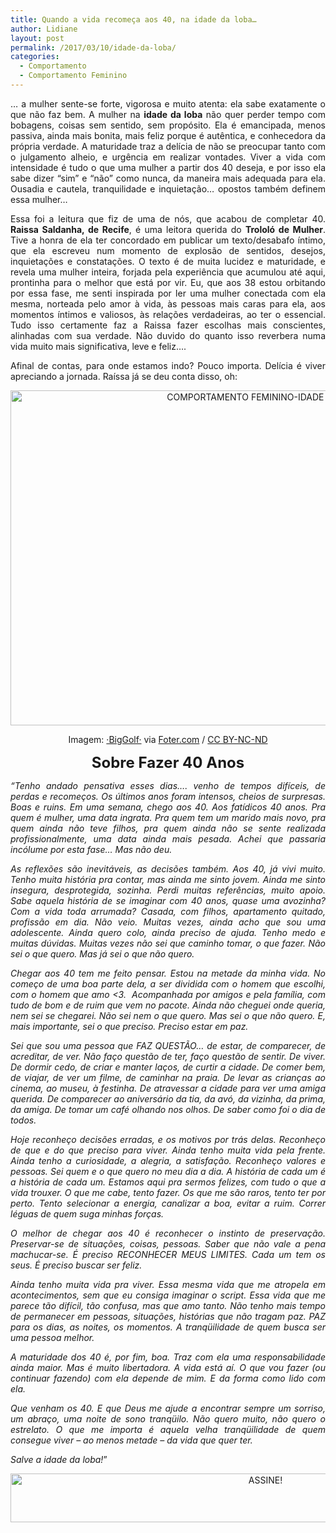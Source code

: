 ```yaml
---
title: Quando a vida recomeça aos 40, na idade da loba…
author: Lidiane
layout: post
permalink: /2017/03/10/idade-da-loba/
categories:
  - Comportamento
  - Comportamento Feminino
---
```

<p align="justify">
  … a mulher sente-se forte, vigorosa e muito atenta: ela sabe exatamente o que não faz bem. A mulher na <strong>idade da loba</strong> não quer perder tempo com bobagens, coisas sem sentido, sem propósito. Ela é emancipada, menos passiva, ainda mais bonita, mais feliz porque é autêntica, e conhecedora da própria verdade. A maturidade traz a delícia de não se preocupar tanto com o julgamento alheio, e urgência em realizar vontades. Viver a vida com intensidade é tudo o que uma mulher a partir dos 40 deseja, e por isso ela sabe dizer “sim” e “não” como nunca, da maneira mais adequada para ela. Ousadia e cautela, tranquilidade e inquietação… opostos também definem essa mulher…
</p>

<p align="justify">
  Essa foi a leitura que fiz de uma de nós, que acabou de completar 40. <strong>Raissa Saldanha, de Recife</strong>, é uma leitora querida do <strong>Trololó de Mulher</strong>. Tive a honra de ela ter concordado em publicar um texto/desabafo íntimo, que ela escreveu num momento de explosão de sentidos, desejos, inquietações e constatações. O texto é de muita lucidez e maturidade, e revela uma mulher inteira, forjada pela experiência que acumulou até aqui, prontinha para o melhor que está por vir. Eu, que aos 38 estou orbitando por essa fase, me senti inspirada por ler uma mulher conectada com ela mesma, norteada pelo amor à vida, às pessoas mais caras para ela, aos momentos íntimos e valiosos, às relações verdadeiras, ao ter o essencial. Tudo isso certamente faz a Raissa fazer escolhas mais conscientes, alinhadas com sua verdade. Não duvido do quanto isso reverbera numa vida muito mais significativa, leve e feliz&#8230;.
</p>

<p align="justify">
  Afinal de contas, para onde estamos indo? Pouco importa. Delícia é viver apreciando a jornada. Raíssa já se deu conta disso, oh:
</p>

<p align="center">
  <img class="alignnone size-full wp-image-13588" src="https://www.trololodemulher.com.br/2017/03/COMPORTAMENTO-FEMININO-IDADE-DA-LOBA.jpg" alt="COMPORTAMENTO FEMININO-IDADE DA LOBA" width="800" height="536" />
</p>

<p align="center">
  Imagem: <a href="https://www.flickr.com/photos/biggolf/2192225356/" target="_blank" rel="noopener noreferrer">·BigGolf·</a> via <a href="http://foter.com/re/6a88bd" target="_blank" rel="noopener noreferrer">Foter.com</a> / <a href="http://creativecommons.org/licenses/by-nc-nd/2.0/" target="_blank" rel="noopener noreferrer">CC BY-NC-ND</a>
</p>

<p align="center">
  <strong><span style="font-size: x-large;">Sobre Fazer 40 Anos</span></strong>
</p>

<p align="justify">
  <em>“Tenho andado pensativa esses dias&#8230;. venho de tempos difíceis, de perdas e recomeços. Os últimos anos foram intensos, cheios de surpresas. Boas e ruins. </em><em>Em uma semana, chego aos 40. Aos fatídicos 40 anos. Pra quem é mulher, uma data ingrata. Pra quem tem um marido mais novo, pra quem ainda não teve filhos, pra quem ainda não se sente realizada profissionalmente, uma data ainda mais pesada. Achei que passaria incólume por esta fase&#8230; Mas não deu.</em>
</p>

<p align="justify">
  <em>As reflexões são inevitáveis, as decisões também. Aos 40, já vivi muito. Tenho muita história pra contar, mas ainda me sinto jovem. Ainda me sinto insegura, desprotegida, sozinha. Perdi muitas referências, muito apoio. Sabe aquela história de se imaginar com 40 anos, quase uma avozinha? Com a vida toda arrumada? Casada, com filhos, apartamento quitado, profissão em dia. Não veio. Muitas vezes, ainda acho que sou uma adolescente. Ainda quero colo, ainda preciso de ajuda. Tenho medo e muitas dúvidas. Muitas vezes não sei que caminho tomar, o que fazer. Não sei o que quero. Mas já sei o que não quero.</em>
</p>

<p align="justify">
  <em>Chegar aos 40 tem me feito pensar. Estou na metade da minha vida. No começo de uma boa parte dela, a ser dividida com o homem que escolhi, com o homem que amo <3.  Acompanhada por amigos e pela família, com tudo de bom e de ruim que vem no pacote. Ainda não cheguei onde queria, nem sei se chegarei. Não sei nem o que quero. Mas sei o que não quero. E, mais importante, sei o que preciso. Preciso estar em paz. </em>
</p>

<p align="justify">
  <em>Sei que sou uma pessoa que FAZ QUESTÃO… de estar, de comparecer, de acreditar, de ver. Não faço questão de ter, faço questão de sentir. De viver. De dormir cedo, de criar e manter laços, de curtir a cidade. De comer bem, de viajar, de ver um filme, de caminhar na praia. De levar as crianças ao cinema, ao museu, à festinha. De atravessar a cidade para ver uma amiga querida. De comparecer ao aniversário da tia, da avó, da vizinha, da prima, da amiga. De tomar um café olhando nos olhos. De saber como foi o dia de todos.</em>
</p>

<p align="justify">
  <em>Hoje reconheço decisões erradas, e os motivos por trás delas. Reconheço de que e do que preciso para viver. Ainda tenho muita vida pela frente. Ainda tenho a curiosidade, a alegria, a satisfação. Reconheço valores e pessoas. Sei quem e o que quero no meu dia a dia. A história de cada um é a história de cada um. Estamos aqui pra sermos felizes, com tudo o que a vida trouxer. O que me cabe, tento fazer. Os que me são raros, tento ter por perto. Tento selecionar a energia, canalizar a boa, evitar a ruim. Correr léguas de quem suga minhas forças.</em>
</p>

<p align="justify">
  <em>O melhor de chegar aos 40 é reconhecer o instinto de preservação. Preservar-se de situações, coisas, pessoas. Saber que não vale a pena machucar-se. É preciso RECONHECER MEUS LIMITES. Cada um tem os seus. É preciso buscar ser feliz. </em>
</p>

<p align="justify">
  <em>Ainda tenho muita vida pra viver. Essa mesma vida que me atropela em acontecimentos, sem que eu consiga imaginar o script. Essa vida que me parece tão difícil, tão confusa, mas que amo tanto. Não tenho mais tempo de permanecer em pessoas, situações, histórias que não tragam paz. PAZ para os dias, as noites, os momentos. A tranqüilidade de quem busca ser uma pessoa melhor.</em>
</p>

<p align="justify">
  <em>A maturidade dos 40 é, por fim, boa. Traz com ela uma responsabilidade ainda maior. Mas é muito libertadora. A vida está aí. O que vou fazer (ou continuar fazendo) com ela depende de mim. E da forma como lido com ela.</em>
</p>

<p align="justify">
  <em>Que venham os 40. E que Deus me ajude a encontrar sempre um sorriso, um abraço, uma noite de sono tranqüilo. Não quero muito, não quero o estrelato. O que me importa é aquela velha tranqüilidade de quem consegue viver – ao menos metade – da vida que quer ter.</em>
</p>

<p align="justify">
  <em>Salve a idade da loba!</em>”
</p>

<p align="center">
  <a href="http://feedburner.google.com/fb/a/mailverify?uri=blogbichafemea&loc=pt_BR" target="_blank" rel="noopener noreferrer"><img class="alignnone size-full wp-image-10439" src="https://www.trololodemulher.com.br/2014/09/ASSINE.png" alt="ASSINE!" width="800" height="78" /></a>
</p>

<p align="justify">